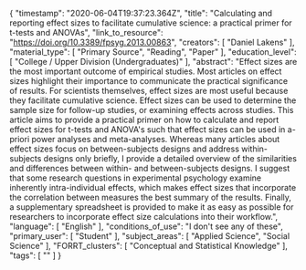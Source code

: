 {
    "timestamp": "2020-06-04T19:37:23.364Z",
    "title": "Calculating and reporting effect sizes to facilitate cumulative science: a practical primer for t-tests and ANOVAs",
    "link_to_resource": "https://doi.org/10.3389/fpsyg.2013.00863",
    "creators": [
        "Daniel Lakens"
    ],
    "material_type": [
        "Primary Source",
        "Reading",
        "Paper"
    ],
    "education_level": [
        "College / Upper Division (Undergraduates)"
    ],
    "abstract": "Effect sizes are the most important outcome of empirical studies. Most articles on effect sizes highlight their importance to communicate the practical significance of results. For scientists themselves, effect sizes are most useful because they facilitate cumulative science. Effect sizes can be used to determine the sample size for follow-up studies, or examining effects across studies. This article aims to provide a practical primer on how to calculate and report effect sizes for t-tests and ANOVA's such that effect sizes can be used in a-priori power analyses and meta-analyses. Whereas many articles about effect sizes focus on between-subjects designs and address within-subjects designs only briefly, I provide a detailed overview of the similarities and differences between within- and between-subjects designs. I suggest that some research questions in experimental psychology examine inherently intra-individual effects, which makes effect sizes that incorporate the correlation between measures the best summary of the results. Finally, a supplementary spreadsheet is provided to make it as easy as possible for researchers to incorporate effect size calculations into their workflow.",
    "language": [
        "English"
    ],
    "conditions_of_use": "I don't see any of these",
    "primary_user": [
        "Student"
    ],
    "subject_areas": [
        "Applied Science",
        "Social Science"
    ],
    "FORRT_clusters": [
        "Conceptual and Statistical Knowledge"
    ],
    "tags": [
        ""
    ]
}